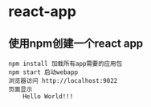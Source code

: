 # react-app
## 使用npm创建一个react app
	npm install 加载所有app需要的应用包
	npm start 启动webapp 
	浏览器访问 http://localhost:9022 
	页面显示
		Hello World!!!
